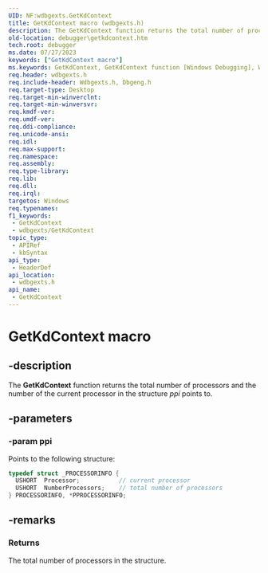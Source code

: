 ```yaml
---
UID: NF:wdbgexts.GetKdContext
title: GetKdContext macro (wdbgexts.h)
description: The GetKdContext function returns the total number of processors and the number of the current processor in the structure ppi points to.
old-location: debugger\getkdcontext.htm
tech.root: debugger
ms.date: 07/27/2023
keywords: ["GetKdContext macro"]
ms.keywords: GetKdContext, GetKdContext function [Windows Debugging], WdbgExts_Ref_951ca10a-3a73-433c-bd95-f054967f0df6.xml, debugger.getkdcontext, wdbgexts/GetKdContext
req.header: wdbgexts.h
req.include-header: Wdbgexts.h, Dbgeng.h
req.target-type: Desktop
req.target-min-winverclnt: 
req.target-min-winversvr: 
req.kmdf-ver: 
req.umdf-ver: 
req.ddi-compliance: 
req.unicode-ansi: 
req.idl: 
req.max-support: 
req.namespace: 
req.assembly: 
req.type-library: 
req.lib: 
req.dll: 
req.irql: 
targetos: Windows
req.typenames: 
f1_keywords:
 - GetKdContext
 - wdbgexts/GetKdContext
topic_type:
 - APIRef
 - kbSyntax
api_type:
 - HeaderDef
api_location:
 - wdbgexts.h
api_name:
 - GetKdContext
---
```


# GetKdContext macro

## -description

The <b>GetKdContext</b> function returns the total number of processors and the number of the current processor in the structure <i>ppi</i> points to.

## -parameters

### -param ppi

Points to the following structure:

```cpp
typedef struct _PROCESSORINFO {
  USHORT  Processor;           // current processor
  USHORT  NumberProcessors;    // total number of processors
} PROCESSORINFO, *PPROCESSORINFO;
```

## -remarks

### Returns

The total number of processors in the structure.

